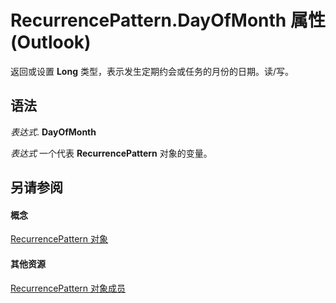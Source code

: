 
# RecurrencePattern.DayOfMonth 属性 (Outlook)

返回或设置 **Long** 类型，表示发生定期约会或任务的月份的日期。读/写。


## 语法

 _表达式_. **DayOfMonth**

 _表达式_ 一个代表 **RecurrencePattern** 对象的变量。


## 另请参阅


#### 概念


[RecurrencePattern 对象](36c098f7-59fb-879a-5173-ed0260d13fa4.md)
#### 其他资源


[RecurrencePattern 对象成员](d282fdb2-2b6d-983d-fe5f-698113d35f89.md)